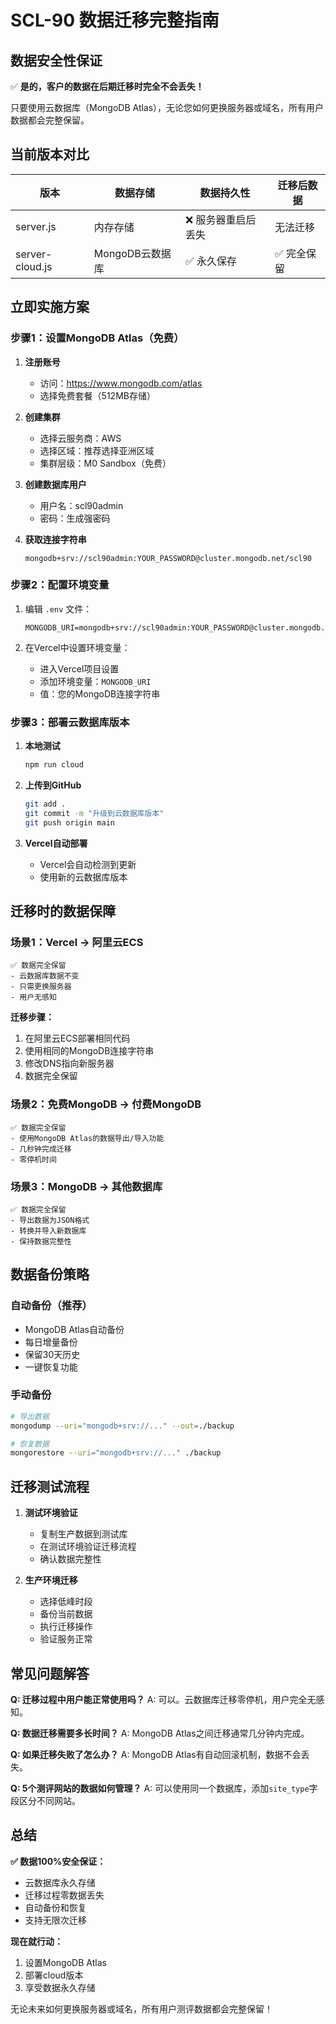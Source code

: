 # SCL-90 数据迁移完整指南

## 数据安全性保证

✅ **是的，客户的数据在后期迁移时完全不会丢失！**

只要使用云数据库（MongoDB Atlas），无论您如何更换服务器或域名，所有用户数据都会完整保留。

## 当前版本对比

| 版本 | 数据存储 | 数据持久性 | 迁移后数据 |
|------|----------|------------|------------|
| server.js | 内存存储 | ❌ 服务器重启后丢失 | 无法迁移 |
| server-cloud.js | MongoDB云数据库 | ✅ 永久保存 | ✅ 完全保留 |

## 立即实施方案

### 步骤1：设置MongoDB Atlas（免费）

1. **注册账号**
   - 访问：https://www.mongodb.com/atlas
   - 选择免费套餐（512MB存储）

2. **创建集群**
   - 选择云服务商：AWS
   - 选择区域：推荐选择亚洲区域
   - 集群层级：M0 Sandbox（免费）

3. **创建数据库用户**
   - 用户名：scl90admin
   - 密码：生成强密码

4. **获取连接字符串**
   ```
   mongodb+srv://scl90admin:YOUR_PASSWORD@cluster.mongodb.net/scl90
   ```

### 步骤2：配置环境变量

1. 编辑 `.env` 文件：
   ```env
   MONGODB_URI=mongodb+srv://scl90admin:YOUR_PASSWORD@cluster.mongodb.net/scl90
   ```

2. 在Vercel中设置环境变量：
   - 进入Vercel项目设置
   - 添加环境变量：`MONGODB_URI`
   - 值：您的MongoDB连接字符串

### 步骤3：部署云数据库版本

1. **本地测试**
   ```bash
   npm run cloud
   ```

2. **上传到GitHub**
   ```bash
   git add .
   git commit -m "升级到云数据库版本"
   git push origin main
   ```

3. **Vercel自动部署**
   - Vercel会自动检测到更新
   - 使用新的云数据库版本

## 迁移时的数据保障

### 场景1：Vercel → 阿里云ECS
```
✅ 数据完全保留
- 云数据库数据不变
- 只需更换服务器
- 用户无感知
```

**迁移步骤：**
1. 在阿里云ECS部署相同代码
2. 使用相同的MongoDB连接字符串
3. 修改DNS指向新服务器
4. 数据完全保留

### 场景2：免费MongoDB → 付费MongoDB
```
✅ 数据完全保留
- 使用MongoDB Atlas的数据导出/导入功能
- 几秒钟完成迁移
- 零停机时间
```

### 场景3：MongoDB → 其他数据库
```
✅ 数据完全保留
- 导出数据为JSON格式
- 转换并导入新数据库
- 保持数据完整性
```

## 数据备份策略

### 自动备份（推荐）
- MongoDB Atlas自动备份
- 每日增量备份
- 保留30天历史
- 一键恢复功能

### 手动备份
```bash
# 导出数据
mongodump --uri="mongodb+srv://..." --out=./backup

# 恢复数据
mongorestore --uri="mongodb+srv://..." ./backup
```

## 迁移测试流程

1. **测试环境验证**
   - 复制生产数据到测试库
   - 在测试环境验证迁移流程
   - 确认数据完整性

2. **生产环境迁移**
   - 选择低峰时段
   - 备份当前数据
   - 执行迁移操作
   - 验证服务正常

## 常见问题解答

**Q: 迁移过程中用户能正常使用吗？**
A: 可以。云数据库迁移零停机，用户完全无感知。

**Q: 数据迁移需要多长时间？**
A: MongoDB Atlas之间迁移通常几分钟内完成。

**Q: 如果迁移失败了怎么办？**
A: MongoDB Atlas有自动回滚机制，数据不会丢失。

**Q: 5个测评网站的数据如何管理？**
A: 可以使用同一个数据库，添加`site_type`字段区分不同网站。

## 总结

**✅ 数据100%安全保证：**
- 云数据库永久存储
- 迁移过程零数据丢失
- 自动备份和恢复
- 支持无限次迁移

**现在就行动：**
1. 设置MongoDB Atlas
2. 部署cloud版本
3. 享受数据永久存储

无论未来如何更换服务器或域名，所有用户测评数据都会完整保留！